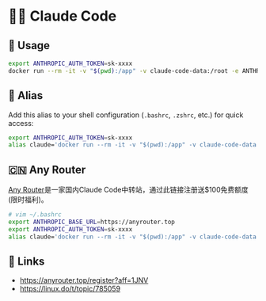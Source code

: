 # 🧑‍💻 Claude Code

## 🐳 Usage
```bash
export ANTHROPIC_AUTH_TOKEN=sk-xxxx
docker run --rm -it -v "$(pwd):/app" -v claude-code-data:/root -e ANTHROPIC_AUTH_TOKEN="$ANTHROPIC_AUTH_TOKEN" ghcr.io/aahl/claude-code
```

## 💾 Alias
Add this alias to your shell configuration (`.bashrc`, `.zshrc`, etc.) for quick access:
```bash
export ANTHROPIC_AUTH_TOKEN=sk-xxxx
alias claude='docker run --rm -it -v "$(pwd):/app" -v claude-code-data:/root -e ANTHROPIC_AUTH_TOKEN="$ANTHROPIC_AUTH_TOKEN" ghcr.io/aahl/claude-code claude'
```

## 🇨🇳 Any Router
[Any Router](https://anyrouter.top/register?aff=1JNV)是一家国内Claude Code中转站，通过此链接注册送$100免费额度(限时福利)。
```bash
# vim ~/.bashrc
export ANTHROPIC_BASE_URL=https://anyrouter.top
export ANTHROPIC_AUTH_TOKEN=sk-xxxx
alias claude='docker run --rm -it -v "$(pwd):/app" -v claude-code-data:/root -e ANTHROPIC_BASE_URL="$ANTHROPIC_BASE_URL" -e ANTHROPIC_AUTH_TOKEN="$ANTHROPIC_AUTH_TOKEN" -e APK_MIRROR=mirrors.ustc.edu.cn -e NPM_REGISTRY=https://registry.npmmirror.com ghcr.nju.edu.cn/aahl/claude-code claude'
```

## 🔗 Links
- https://anyrouter.top/register?aff=1JNV
- https://linux.do/t/topic/785059
